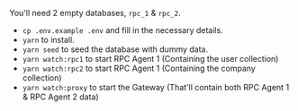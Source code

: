 You'll need 2 empty databases, `rpc_1` & `rpc_2`.

- `cp .env.example .env` and fill in the necessary details.
- `yarn` to install.
- `yarn seed` to seed the database with dummy data.
- `yarn watch:rpc1` to start RPC Agent 1 (Containing the user collection)
- `yarn watch:rpc2` to start RPC Agent 1 (Containing the company collection)
- `yarn watch:proxy` to start the Gateway (That'll contain both RPC Agent 1 & RPC Agent 2 data)
